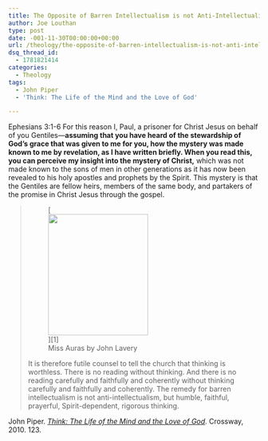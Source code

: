 ```yaml
---
title: The Opposite of Barren Intellectualism is not Anti-Intellectualism
author: Joe Louthan
type: post
date: -001-11-30T00:00:00+00:00
url: /theology/the-opposite-of-barren-intellectualism-is-not-anti-intellectualism/
dsq_thread_id:
  - 1781821414
categories:
  - Theology
tags:
  - John Piper
  - 'Think: The Life of the Mind and the Love of God'

---
```

Ephesians 3:1-6 For this reason I, Paul, a prisoner for Christ Jesus on behalf of you Gentiles—**assuming that you have heard of the stewardship of God&#8217;s grace that was given to me for you, how the mystery was made known to me by revelation, as I have written briefly. When you read this, you can perceive my insight into the mystery of Christ,** which was not made known to the sons of men in other generations as it has now been revealed to his holy apostles and prophets by the Spirit. This mystery is that the Gentiles are fellow heirs, members of the same body, and partakers of the promise in Christ Jesus through the gospel.

> <figure id="attachment_899" style="width: 200px" class="wp-caption alignright">[<img src="https://i1.wp.com/theologic.us/wp-content/uploads/2012/10/Lavery_Maiss_Auras.jpg?resize=200%2C243" alt="" title="Lavery_Maiss_Auras" width="200" height="243" class="size-full wp-image-899" data-recalc-dims="1" />][1]<figcaption class="wp-caption-text">Miss Auras by John Lavery</figcaption></figure>It is therefore futile counsel to tell the church that thinking is worthless. There is no reading without thinking. And there is no reading carefully and faithfully and coherently without thinking carefully and faithfully and coherently. The remedy for barren intellectualism is not anti-intellectualism, but humble, faithful, prayerful, Spirit-dependent, rigorous thinking.

John Piper. <a href="https://www.amazon.com/dp/1433520710/ref=as_li_ss_til?tag=iamlipr-20&#038;camp=0&#038;creative=0&#038;linkCode=as4&#038;creativeASIN=1433520710&#038;adid=1JXW9393FD0S2EF93Y64&#038;" target="_new"><em>Think: The Life of the Mind and the Love of God</em></a>. Crossway, 2010. 123.

 [1]: https://i1.wp.com/theologic.us/wp-content/uploads/2012/10/Lavery_Maiss_Auras.jpg